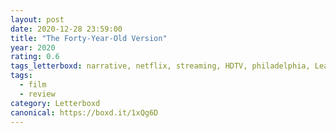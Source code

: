 ```yaml
---
layout: post 
date: 2020-12-28 23:59:00
title: "The Forty-Year-Old Version"
year: 2020
rating: 0.6
tags_letterboxd: narrative, netflix, streaming, HDTV, philadelphia, Leah
tags:
  - film
  - review
category: Letterboxd
canonical: https://boxd.it/1xQg6D
---
```

